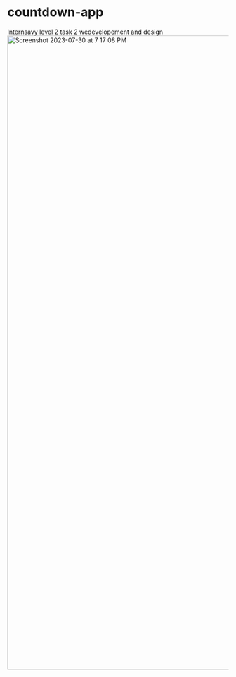 # countdown-app
Internsavy level 2 task 2 wedevelopement and design
<img width="1440" alt="Screenshot 2023-07-30 at 7 17 08 PM" src="https://github.com/Yugesh-reddy/countdown-app/assets/52061902/79465190-2bba-43db-a172-44faa75c802a">

